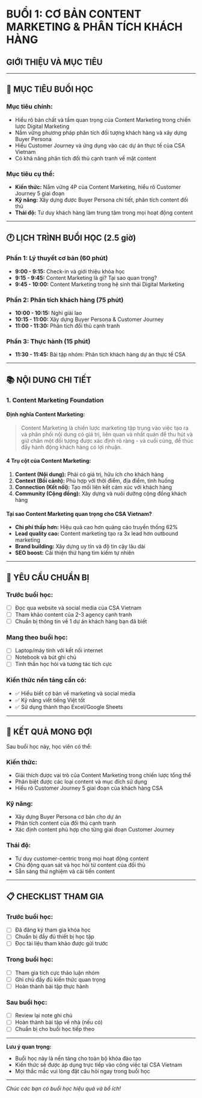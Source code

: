 # BUỔI 1: CƠ BẢN CONTENT MARKETING & PHÂN TÍCH KHÁCH HÀNG
## GIỚI THIỆU VÀ MỤC TIÊU

---

## 🎯 MỤC TIÊU BUỔI HỌC

### Mục tiêu chính:
- Hiểu rõ bản chất và tầm quan trọng của Content Marketing trong chiến lược Digital Marketing
- Nắm vững phương pháp phân tích đối tượng khách hàng và xây dựng Buyer Persona
- Hiểu Customer Journey và ứng dụng vào các dự án thực tế của CSA Vietnam
- Có khả năng phân tích đối thủ cạnh tranh về mặt content

### Mục tiêu cụ thể:
- **Kiến thức:** Nắm vững 4P của Content Marketing, hiểu rõ Customer Journey 5 giai đoạn
- **Kỹ năng:** Xây dựng được Buyer Persona chi tiết, phân tích content đối thủ
- **Thái độ:** Tư duy khách hàng làm trung tâm trong mọi hoạt động content

---

## 🕐 LỊCH TRÌNH BUỔI HỌC (2.5 giờ)

### Phần 1: Lý thuyết cơ bản (60 phút)
- **9:00 - 9:15:** Check-in và giới thiệu khóa học
- **9:15 - 9:45:** Content Marketing là gì? Tại sao quan trọng?
- **9:45 - 10:00:** Content Marketing trong hệ sinh thái Digital Marketing

### Phần 2: Phân tích khách hàng (75 phút)
- **10:00 - 10:15:** Nghỉ giải lao
- **10:15 - 11:00:** Xây dựng Buyer Persona & Customer Journey
- **11:00 - 11:30:** Phân tích đối thủ cạnh tranh

### Phần 3: Thực hành (15 phút)
- **11:30 - 11:45:** Bài tập nhóm: Phân tích khách hàng dự án thực tế CSA

---

## 📚 NỘI DUNG CHI TIẾT

### 1. Content Marketing Foundation

#### Định nghĩa Content Marketing:
> Content Marketing là chiến lược marketing tập trung vào việc tạo ra và phân phối nội dung có giá trị, liên quan và nhất quán để thu hút và giữ chân một đối tượng được xác định rõ ràng - và cuối cùng, để thúc đẩy hành động khách hàng có lợi nhuận.

#### 4 Trụ cột của Content Marketing:
1. **Content (Nội dung):** Phải có giá trị, hữu ích cho khách hàng
2. **Context (Bối cảnh):** Phù hợp với thời điểm, địa điểm, tình huống
3. **Connection (Kết nối):** Tạo mối liên kết cảm xúc với khách hàng
4. **Community (Cộng đồng):** Xây dựng và nuôi dưỡng cộng đồng khách hàng

#### Tại sao Content Marketing quan trọng cho CSA Vietnam?
- **Chi phí thấp hơn:** Hiệu quả cao hơn quảng cáo truyền thống 62%
- **Lead quality cao:** Content marketing tạo ra 3x lead hơn outbound marketing
- **Brand building:** Xây dựng uy tín và độ tin cậy lâu dài
- **SEO boost:** Cải thiện thứ hạng tìm kiếm tự nhiên

---

## 🎯 YÊU CẦU CHUẨN BỊ

### Trước buổi học:
- [ ] Đọc qua website và social media của CSA Vietnam
- [ ] Tham khảo content của 2-3 agency cạnh tranh
- [ ] Chuẩn bị thông tin về 1 dự án khách hàng bạn đã biết

### Mang theo buổi học:
- [ ] Laptop/máy tính với kết nối internet
- [ ] Notebook và bút ghi chú
- [ ] Tinh thần học hỏi và tương tác tích cực

### Kiến thức nền tảng cần có:
- ✅ Hiểu biết cơ bản về marketing và social media
- ✅ Kỹ năng viết tiếng Việt tốt
- ✅ Sử dụng thành thạo Excel/Google Sheets

---

## 🏁 KẾT QUẢ MONG ĐỢI

Sau buổi học này, học viên có thể:

### Kiến thức:
- Giải thích được vai trò của Content Marketing trong chiến lược tổng thể
- Phân biệt được các loại content và mục đích sử dụng
- Hiểu rõ Customer Journey 5 giai đoạn của khách hàng CSA

### Kỹ năng:
- Xây dựng Buyer Persona cơ bản cho dự án
- Phân tích content của đối thủ cạnh tranh
- Xác định content phù hợp cho từng giai đoạn Customer Journey

### Thái độ:
- Tư duy customer-centric trong mọi hoạt động content
- Chủ động quan sát và học hỏi từ content của đối thủ
- Sẵn sàng thử nghiệm và cải tiến content

---

## 📋 CHECKLIST THAM GIA

### Trước buổi học:
- [ ] Đã đăng ký tham gia khóa học
- [ ] Chuẩn bị đầy đủ thiết bị học tập
- [ ] Đọc tài liệu tham khảo được gửi trước

### Trong buổi học:
- [ ] Tham gia tích cực thảo luận nhóm
- [ ] Ghi chú đầy đủ kiến thức quan trọng
- [ ] Hoàn thành bài tập thực hành

### Sau buổi học:
- [ ] Review lại note ghi chú
- [ ] Hoàn thành bài tập về nhà (nếu có)
- [ ] Chuẩn bị cho buổi học tiếp theo

---

**Lưu ý quan trọng:**
- Buổi học này là nền tảng cho toàn bộ khóa đào tạo
- Kiến thức sẽ được áp dụng trực tiếp vào công việc tại CSA Vietnam
- Mọi thắc mắc vui lòng đặt câu hỏi ngay trong buổi học

---

*Chúc các bạn có buổi học hiệu quả và bổ ích!*
